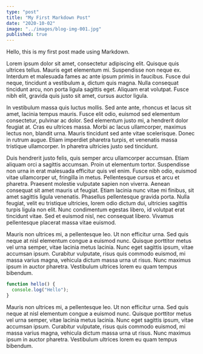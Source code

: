 ```yaml
---
type: "post"
title: "My First Markdown Post"
date: "2020-10-02"
image: "../images/blog-img-001.jpg"
published: true
---
```


Hello, this is my first post made using Markdown.

Lorem ipsum dolor sit amet, consectetur adipiscing elit. Quisque quis ultrices tellus. Mauris eget elementum mi. Suspendisse non neque ex. Interdum et malesuada fames ac ante ipsum primis in faucibus. Fusce dui neque, tincidunt a vestibulum a, dictum quis magna. Nulla consequat tincidunt arcu, non porta ligula sagittis eget. Aliquam erat volutpat. Fusce nibh elit, gravida quis justo sit amet, cursus auctor ligula.

In vestibulum massa quis luctus mollis. Sed ante ante, rhoncus et lacus sit amet, lacinia tempus mauris. Fusce elit odio, euismod sed elementum consectetur, pulvinar ac dolor. Sed elementum justo mi, a hendrerit dolor feugiat at. Cras eu ultrices massa. Morbi ac lacus ullamcorper, maximus lectus non, blandit urna. Mauris tincidunt sed ante vitae scelerisque. Donec in rutrum augue. Etiam imperdiet pharetra turpis, et venenatis massa tristique ullamcorper. In pharetra ultricies justo sed tincidunt.

Duis hendrerit justo felis, quis semper arcu ullamcorper accumsan. Etiam aliquam orci a sagittis accumsan. Proin ut elementum tortor. Suspendisse non urna in erat malesuada efficitur quis vel enim. Fusce nibh odio, euismod vitae ullamcorper ut, fringilla in metus. Pellentesque cursus et arcu et pharetra. Praesent molestie vulputate sapien non viverra. Aenean consequat sit amet mauris ut feugiat. Etiam lacinia nunc vitae mi finibus, sit amet sagittis ligula venenatis. Phasellus pellentesque gravida porta. Nulla feugiat, velit eu tristique ultricies, lorem odio dictum dui, ultricies sagittis turpis ligula non elit. Nunc condimentum egestas libero, id volutpat erat tincidunt vitae. Sed et euismod nisl, nec consequat libero. Vivamus pellentesque placerat massa vitae euismod.

Mauris non ultrices mi, a pellentesque leo. Ut non efficitur urna. Sed quis neque at nisl elementum congue a euismod nunc. Quisque porttitor metus vel urna semper, vitae lacinia metus lacinia. Nunc eget sagittis ipsum, vitae accumsan ipsum. Curabitur vulputate, risus quis commodo euismod, mi massa varius magna, vehicula dictum massa urna ut risus. Nunc maximus ipsum in auctor pharetra. Vestibulum ultrices lorem eu quam tempus bibendum.

```javascript
function hello() {
  console.log("Hello");
}
```

Mauris non ultrices mi, a pellentesque leo. Ut non efficitur urna. Sed quis neque at nisl elementum congue a euismod nunc. Quisque porttitor metus vel urna semper, vitae lacinia metus lacinia. Nunc eget sagittis ipsum, vitae accumsan ipsum. Curabitur vulputate, risus quis commodo euismod, mi massa varius magna, vehicula dictum massa urna ut risus. Nunc maximus ipsum in auctor pharetra. Vestibulum ultrices lorem eu quam tempus bibendum.
